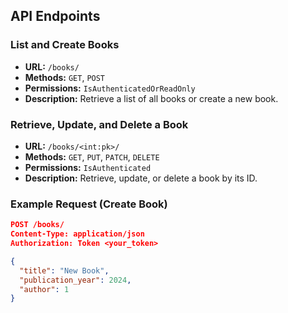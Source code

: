 
## API Endpoints

### List and Create Books

- **URL:** `/books/`
- **Methods:** `GET`, `POST`
- **Permissions:** `IsAuthenticatedOrReadOnly`
- **Description:** Retrieve a list of all books or create a new book.

### Retrieve, Update, and Delete a Book

- **URL:** `/books/<int:pk>/`
- **Methods:** `GET`, `PUT`, `PATCH`, `DELETE`
- **Permissions:** `IsAuthenticated`
- **Description:** Retrieve, update, or delete a book by its ID.

### Example Request (Create Book)

```json
POST /books/
Content-Type: application/json
Authorization: Token <your_token>

{
  "title": "New Book",
  "publication_year": 2024,
  "author": 1
}
